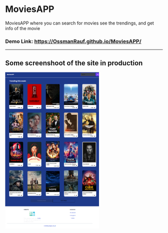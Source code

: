 # MoviesAPP

MoviesAPP where you can search for movies see the trendings, and get info of the movie

### Demo Link: https://OssmanRauf.github.io/MoviesAPP/

---

## Some screenshoot of the site in production

<p><img src="screenshot/desktop.png" width="300px" styles="padding-top:10px"/></p>
